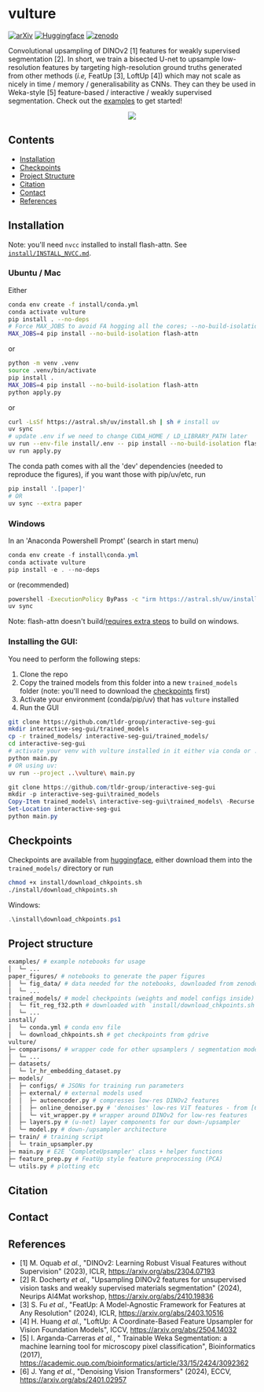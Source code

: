 # vulture

[![arXiv](https://img.shields.io/badge/arXiv-1234.56789-b31b1b.svg)](https://arxiv.org/abs/1234.56789)
[![Huggingface](https://img.shields.io/badge/%F0%9F%A4%97%20Hugging%20Face-checkpoints-orange)](https://huggingface.co/rmdocherty/vulture)
[![zenodo](https://img.shields.io/badge/zenodo-10.5281-blue)](https://zenodo.org/records/16993498)



Convolutional upsampling of DINOv2 [1] features for weakly supervised segmentation [2].
In short, we train a bisected U-net to upsample low-resolution features by targeting high-resolution ground truths generated from other methods (_i.e,_ FeatUp [3], LoftUp [4]) which may not scale as nicely in time / memory / generalisability as CNNs.
They can they be used in Weka-style [5] feature-based / interactive / weakly supervised segmentation.
Check out the [examples](examples/) to get started!

<p align="center">
    <img src="https://sambasegment.blob.core.windows.net/resources/method_full_.png">
</p>

## Contents

- [Installation](#installation)
- [Checkpoints](#checkpoints)
- [Project Structure](#projectstructure)
- [Citation](#citation)
- [Contact](#contact)
- [References](#references)

## Installation

Note: you'll need `nvcc` installed to install flash-attn. See [`install/INSTALL_NVCC.md`](install/INSTALL_NVCC.md).

### Ubuntu / Mac

Either

```bash
conda env create -f install/conda.yml
conda activate vulture
pip install . --no-deps
# Force MAX_JOBS to avoid FA hogging all the cores; --no-build-isolation s.t it can find CUDA & nvcc
MAX_JOBS=4 pip install --no-build-isolation flash-attn
```

or

```bash
python -m venv .venv
source .venv/bin/activate
pip install .
MAX_JOBS=4 pip install --no-build-isolation flash-attn
python apply.py
```

or

```bash
curl -LsSf https://astral.sh/uv/install.sh | sh # install uv
uv sync
# update .env if we need to change CUDA_HOME / LD_LIBRARY_PATH later
uv run --env-file install/.env -- pip install --no-build-isolation flash-attn
uv run apply.py
```

The conda path comes with all the 'dev' dependencies (needed to reproduce the figures), if you want those with pip/uv/etc, run

```bash
pip install '.[paper]'
# OR
uv sync --extra paper
```

### Windows

In an 'Anaconda Powershell Prompt' (search in start menu)

```powershell
conda env create -f install\conda.yml
conda activate vulture
pip install -e . --no-deps
```

or (recommended)

```bash
powershell -ExecutionPolicy ByPass -c "irm https://astral.sh/uv/install.ps1 | iex"
uv sync
```

Note: flash-attn doesn't build/[requires extra steps](https://github.com/Dao-AILab/flash-attention/issues/595) to build on windows.

### Installing the GUI:

You need to perform the following steps:

1. Clone the repo
2. Copy the trained models from this folder into a new `trained_models` folder (note: you'll need to download the [checkpoints](#checkpoints) first)
3. Activate your environment (conda/pip/uv) that has `vulture` installed
4. Run the GUI

```bash
git clone https://github.com/tldr-group/interactive-seg-gui
mkdir interactive-seg-gui/trained_models
cp -r trained_models/ interactive-seg-gui/trained_models/
cd interactive-seg-gui
# activate your venv with vulture installed in it either via conda or .venv and run
python main.py
# OR using uv:
uv run --project ..\vulture\ main.py
```

```powershell
git clone https://github.com/tldr-group/interactive-seg-gui
mkdir -p interactive-seg-gui\trained_models
Copy-Item trained_models\ interactive-seg-gui\trained_models\ -Recurse
Set-Location interactive-seg-gui
python main.py
```

## Checkpoints

Checkpoints are available from [huggingface](https://huggingface.co/rmdocherty/vulture/tree/main), either download them into the `trained_models/` directory or run

```bash
chmod +x install/download_chkpoints.sh
./install/download_chkpoints.sh
```

Windows:

```powershell
.\install\download_chkpoints.ps1
```

## Project structure

```bash
examples/ # example notebooks for usage
│  └─ ...
paper_figures/ # notebooks to generate the paper figures
│  └─ fig_data/ # data needed for the notebooks, downloaded from zenodo
│  └─ ...
trained_models/ # model checkpoints (weights and model configs inside)
│  └─ fit_reg_f32.pth # downloaded with `install/download_chkpoints.sh`
│  └─ ...
install/
│  └─ conda.yml # conda env file
│  └─ download_chkpoints.sh # get checkpoints from gdrive
vulture/
├─ comparisons/ # wrapper code for other upsamplers / segmentation models
│  └─ ...
├─ datasets/
│  └─ lr_hr_embedding_dataset.py
├─ models/
│  ├─ configs/ # JSONs for training run parameters
│  ├─ external/ # external models used
│  │  ├─ autoencoder.py # compresses low-res DINOv2 features
│  │  ├─ online_denoiser.py # 'denoises' low-res ViT features - from [6]
│  │  └─ vit_wrapper.py # wrapper around DINOv2 for low-res features
│  ├─ layers.py # (u-net) layer components for our down-/upsampler
│  └─ model.py # down-/upsampler architecture
├─ train/ # training script
│  └─ train_upsampler.py
├─ main.py # E2E 'CompleteUpsampler' class + helper functions
├─ feature_prep.py # FeatUp style feature preprocessing (PCA)
└─ utils.py # plotting etc
```

## Citation

## Contact

## References

- [1] M. Oquab _et al._, "DINOv2: Learning Robust Visual Features without Supervision" (2023), ICLR, https://arxiv.org/abs/2304.07193
- [2] R. Docherty _et al._, "Upsampling DINOv2 features for unsupervised vision tasks and weakly supervised materials segmentation" (2024), Neurips AI4Mat workshop, https://arxiv.org/abs/2410.19836
- [3] S. Fu _et al._, "FeatUp: A Model-Agnostic Framework for Features at Any Resolution" (2024), ICLR, https://arxiv.org/abs/2403.10516
- [4] H. Huang _et al._, "LoftUp: A Coordinate-Based Feature Upsampler for Vision Foundation Models", ICCV, https://arxiv.org/abs/2504.14032
- [5] I. Arganda-Carreras _et al._, " Trainable Weka Segmentation: a machine learning tool for microscopy pixel classification", Bioinformatics (2017), https://academic.oup.com/bioinformatics/article/33/15/2424/3092362
- [6] J. Yang _et al._, "Denoising Vision Transformers" (2024), ECCV, https://arxiv.org/abs/2401.02957
